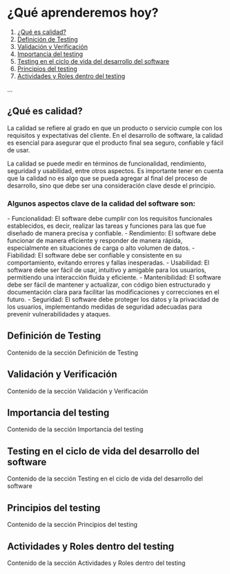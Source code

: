 <h1>¿Qué aprenderemos hoy?</h1>
<ol>
<li><a href="#enlace-1">¿Qué es calidad?</a></li>
<li><a href="#enlace-2">Definición de Testing</a></li>
<li><a href="#enlace-3">Validación y Verificación</a></li>
<li><a href="#enlace-4">Importancia del testing</a></li>
<li><a href="#enlace-5">Testing en el ciclo de vida del desarrollo del software</a></li>
<li><a href="#enlace-6">Principios del testing</a></li>
<li><a href="#enlace-7">Actividades y Roles dentro del testing</a></li>
</ol>

...

<h2 id="enlace-1">¿Qué es calidad?</h2>
<p>La calidad se refiere al grado en que un producto o servicio cumple con los requisitos y expectativas del cliente. En el desarrollo de software, la calidad es esencial para asegurar que el producto final sea seguro, confiable y fácil de usar.</p>

<p>La calidad se puede medir en términos de funcionalidad, rendimiento, seguridad y usabilidad, entre otros aspectos. Es importante tener en cuenta que la calidad no es algo que se pueda agregar al final del proceso de desarrollo, sino que debe ser una consideración clave desde el principio.</p>

<h3>Algunos aspectos clave de la calidad del software son:</h3>
- Funcionalidad: El software debe cumplir con los requisitos funcionales establecidos, es decir, realizar las tareas y funciones para las que fue diseñado de manera precisa y confiable.
- Rendimiento: El software debe funcionar de manera eficiente y responder de manera rápida, especialmente en situaciones de carga o alto volumen de datos.
- Fiabilidad: El software debe ser confiable y consistente en su comportamiento, evitando errores y fallas inesperadas.
- Usabilidad: El software debe ser fácil de usar, intuitivo y amigable para los usuarios, permitiendo una interacción fluida y eficiente.
- Mantenibilidad: El software debe ser fácil de mantener y actualizar, con código bien estructurado y documentación clara para facilitar las modificaciones y correcciones en el futuro.
- Seguridad: El software debe proteger los datos y la privacidad de los usuarios, implementando medidas de seguridad adecuadas para prevenir vulnerabilidades y ataques.


<h2 id="enlace-2">Definición de Testing</h2>
<p>Contenido de la sección Definición de Testing</p>

<h2 id="enlace-3">Validación y Verificación</h2>
<p>Contenido de la sección Validación y Verificación</p>

<h2 id="enlace-4">Importancia del testing</h2>
<p>Contenido de la sección Importancia del testing</p>

<h2 id="enlace-5">Testing en el ciclo de vida del desarrollo del software</h2>
<p>Contenido de la sección Testing en el ciclo de vida del desarrollo del software</p>

<h2 id="enlace-6">Principios del testing</h2>
<p>Contenido de la sección Principios del testing</p>

<h2 id="enlace-7">Actividades y Roles dentro del testing</h2>
<p>Contenido de la sección Actividades y Roles dentro del testing</p>